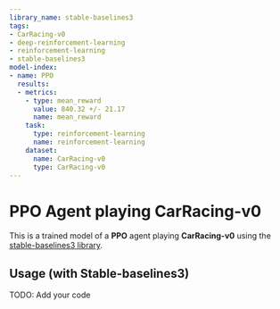 ```yaml
---
library_name: stable-baselines3
tags:
- CarRacing-v0
- deep-reinforcement-learning
- reinforcement-learning
- stable-baselines3
model-index:
- name: PPO
  results:
  - metrics:
    - type: mean_reward
      value: 840.32 +/- 21.17
      name: mean_reward
    task:
      type: reinforcement-learning
      name: reinforcement-learning
    dataset:
      name: CarRacing-v0
      type: CarRacing-v0
---
```


  # **PPO** Agent playing **CarRacing-v0**
  This is a trained model of a **PPO** agent playing **CarRacing-v0** using the [stable-baselines3 library](https://github.com/DLR-RM/stable-baselines3).
  
  ## Usage (with Stable-baselines3)
  TODO: Add your code
  